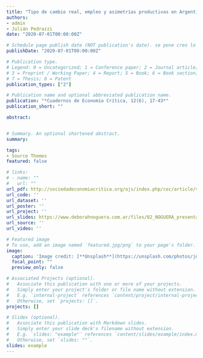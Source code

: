 ```yaml
---
title: "Tipo de cambio real, empleo y asimetrías productivas en Argentina."
authors:
- admin
- Julián Pedrazzi
date: "2020-07-01T00:00:00Z"

# Schedule page publish date (NOT publication's date). se pone creo lo programado para ser publicado por la revista
publishDate: "2020-07-01T00:00:00Z"

# Publication type.
# Legend: 0 = Uncategorized; 1 = Conference paper; 2 = Journal article;
# 3 = Preprint / Working Paper; 4 = Report; 5 = Book; 6 = Book section;
# 7 = Thesis; 8 = Patent
publication_types: ["2"]

# Publication name and optional abbreviated publication name.
publication: "*Cuadernos de Economía Crítica, 12(6), 17-43*"
publication_short: ""

abstract:


# Summary. An optional shortened abstract.
summary: 

tags:
- Source Themes
featured: false

# links:
# - name: ""
#   url: ""
url_pdf: http://sociedadeconomiacritica.org/ojs/index.php/cec/article/view/197/290
url_code: ''
url_dataset: ''
url_poster: ''
url_project: ''
url_slides: https://www.deborahnoguera.com.ar/files/02_NOGUERA_presentación.pdf
url_source: ''
url_video: ''

# Featured image
# To use, add an image named `featured.jpg/png` to your page's folder. 
image:
  caption: 'Image credit: [**Unsplash**](https://unsplash.com/photos/jdD8gXaTZsc)'
  focal_point: ""
  preview_only: false

# Associated Projects (optional).
#   Associate this publication with one or more of your projects.
#   Simply enter your project's folder or file name without extension.
#   E.g. `internal-project` references `content/project/internal-project/index.md`.
#   Otherwise, set `projects: []`.
projects: []

# Slides (optional).
#   Associate this publication with Markdown slides.
#   Simply enter your slide deck's filename without extension.
#   E.g. `slides: "example"` references `content/slides/example/index.md`.
#   Otherwise, set `slides: ""`.
slides: example
---
```

